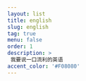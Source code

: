 ```yaml
---
layout: list
title: english
slug: english
tag: true
menu: false
order: 1
description: >
 我要说一口流利的英语
accent_color: '#F08080'
---
```

